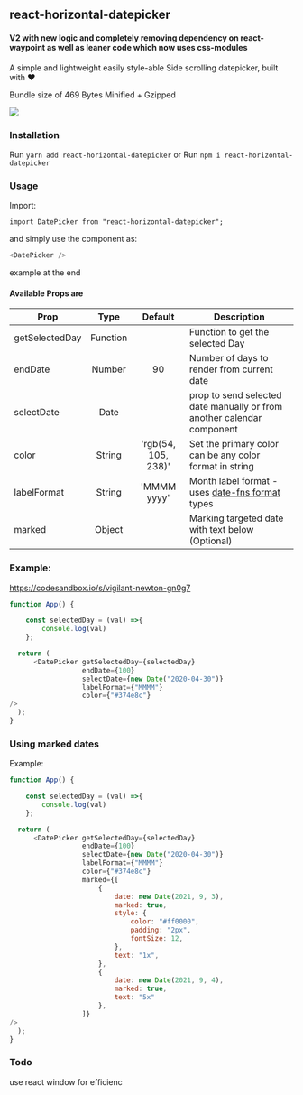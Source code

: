 ## react-horizontal-datepicker
#### V2 with new logic and completely removing dependency on react-waypoint as well as leaner code which now uses css-modules

A simple and lightweight easily style-able Side scrolling datepicker, built with ❤️

Bundle size of 469 Bytes Minified + Gzipped

![](https://user-images.githubusercontent.com/8018852/78461316-7faf3a80-76e5-11ea-919d-cbf600f29092.png) 

### Installation

Run `yarn add react-horizontal-datepicker`
or
Run `npm i react-horizontal-datepicker`

### Usage

Import:

`import DatePicker from "react-horizontal-datepicker";`

and simply use the component as:

```javascript
<DatePicker />
```

example at the end

#### Available Props are

| Prop          | Type    | Default  | Description |
| ------------- |:-------:| :-------:| ----------- |
| getSelectedDay  | Function |     | Function to get the selected Day |
| endDate         | Number|      90    | Number of days to render from current date |
| selectDate       | Date  |        | prop to send selected date manually or from another calendar component |
| color    | String    |    'rgb(54, 105, 238)'      | Set the primary color can be any color format in string |
| labelFormat | String | 'MMMM yyyy' | Month label format - uses [date-fns format](https://date-fns.org/v1.30.1/docs/format) types |
| marked  | Object |     | Marking targeted date with text below (Optional) |

### Example:

https://codesandbox.io/s/vigilant-newton-gn0g7

```javascript
function App() {

    const selectedDay = (val) =>{
        console.log(val)
    };

  return (
      <DatePicker getSelectedDay={selectedDay}
                  endDate={100}
                  selectDate={new Date("2020-04-30")}
                  labelFormat={"MMMM"}
                  color={"#374e8c"}          
/>
  );
}
```

### Using marked dates

Example:

```javascript
function App() {

    const selectedDay = (val) =>{
        console.log(val)
    };

  return (
      <DatePicker getSelectedDay={selectedDay}
                  endDate={100}
                  selectDate={new Date("2020-04-30")}
                  labelFormat={"MMMM"}
                  color={"#374e8c"}
                  marked={[
                      {
                          date: new Date(2021, 9, 3),
                          marked: true,
                          style: {
                              color: "#ff0000",
                              padding: "2px",
                              fontSize: 12,
                          },
                          text: "1x",
                      },
                      {
                          date: new Date(2021, 9, 4),
                          marked: true,
                          text: "5x"
                      },
                  ]}
/>
  );
}
```


### Todo
use react window for efficienc